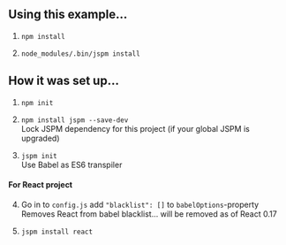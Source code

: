 Using this example...
-------------

1. `npm install`

2. `node_modules/.bin/jspm install`


How it was set up...
--------------------

1. `npm init`

2. `npm install jspm --save-dev`  
Lock JSPM dependency for this project (if your global JSPM is upgraded)

3. `jspm init`  
Use Babel as ES6 transpiler

#### For React project

4. Go in to `config.js` add `"blacklist": []` to `babelOptions`-property  
Removes React from babel blacklist... will be removed as of React 0.17

5. `jspm install react`
